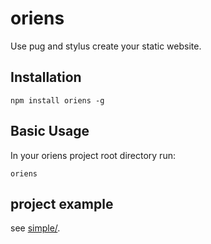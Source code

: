 # oriens
Use pug and stylus create your static website.

## Installation
```shell
npm install oriens -g
```
## Basic Usage
In your oriens project root directory run:
```shell
oriens
```

## project example
see [simple/](https://github.com/Zainking/oriens/tree/master/simple).